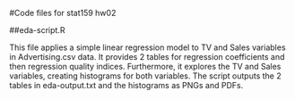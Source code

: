 #Code files for stat159 hw02

##eda-script.R 

This file applies a simple linear regression model to TV and Sales variables in Advertising.csv data. It provides 2 tables for regression coefficients and then regression quality indices. Furthermore, it explores the TV and Sales variables, creating histograms for both variables. The script outputs the 2 tables in eda-output.txt and the histograms as PNGs and PDFs.

